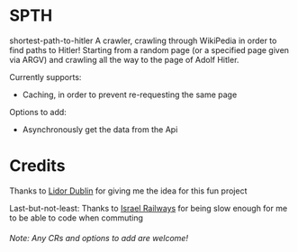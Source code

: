 # SPTH
shortest-path-to-hitler
A crawler, crawling through WikiPedia in order to find paths to Hitler!
Starting from a random page (or a specified page given via ARGV) and crawling all the way to the page of Adolf Hitler.

Currently supports:
- Caching, in order to prevent re-requesting the same page

Options to add:
- Asynchronously get the data from the Api

# Credits
Thanks to [Lidor Dublin](https://github.com/LidorDublin/) for giving me the idea for this fun project

Last-but-not-least: Thanks to [Israel Railways](https://www.rail.co.il/en) for being slow enough for me to be able to code when commuting

###### Note: Any CRs and options to add are welcome!
